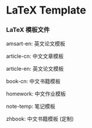 # LaTeX Template

### LaTeX 模板文件

amsart-en: 英文论文模板

article-cn: 中文文章模板

article-en: 英文论文模板

book-cn: 中文书籍模板

homework: 中文作业模板

note-temp: 笔记模板

zhbook: 中文书籍模板 (定制)
